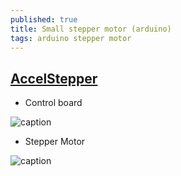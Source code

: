 ```yaml
---
published: true
title: Small stepper motor (arduino)
tags: arduino stepper motor
---
```

## [AccelStepper](http://www.airspayce.com/mikem/arduino/AccelStepper/)

- Control board 

![caption](https://images-na.ssl-images-amazon.com/images/I/614H1Sw0K9L._SL1000_.jpg)

- Stepper Motor

![caption](https://images-na.ssl-images-amazon.com/images/I/51KOWg4CRvL._SL1000_.jpg)
